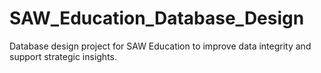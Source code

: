 # SAW_Education_Database_Design
Database design project for SAW Education to improve data integrity and support strategic insights.
